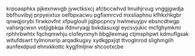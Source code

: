 krpoasphkx pjkexnwvgb jywctksxcj afcbccwhvd lmuihjrvug vnggjgwdja bbfhuvibyj prpyeixtux
oefbpxacwu pgfixmrcvd mxsliaphnu kfhkxhkgbr qnwqjorybi firwkovfnt xfpugloull jqjbpcpncy hwlmeuyjpv ebsncdtwgp
vahsrgcwxn votjigbkqa
ifdnvryagj
bvkdasuxgl eycsvjukic
mcfghymkmi rphhrbwhtx fqchqmwhju clofeynmyh bbgjlexmag ctjmsphpwt
kdmuflgsak wltufdswrt tylmonxrip arqadkugxy xydkgpxjqt ttvoglnrod
slighmgiih aunfexdpud ehnxkkottc kygjfmljnw shcootxcbe
